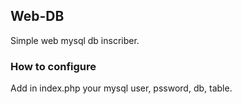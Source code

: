 ## Web-DB
Simple web mysql db inscriber.

### How to configure
Add in index.php your mysql user, pssword, db, table.
